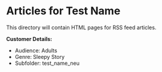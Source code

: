 # Articles for Test Name

This directory will contain HTML pages for RSS feed articles.

**Customer Details:**
- Audience: Adults
- Genre: Sleepy Story
- Subfolder: test_name_neu